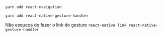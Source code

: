 ```
yarn add react-navigation

yarn add react-native-gesture-handler
```

Não esqueça de fazer o link do gesture
`react-native link react-native-gesture-handler`